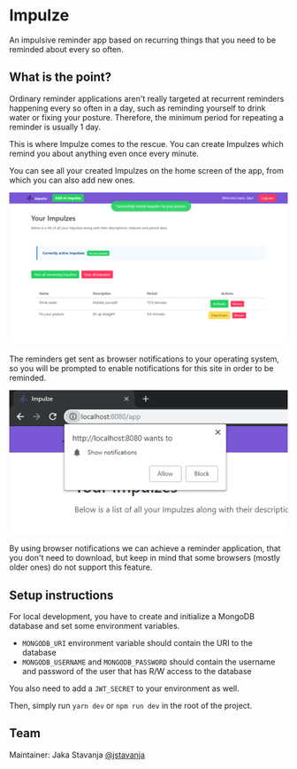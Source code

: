 # Impulze

An impulsive reminder app based on recurring things that you need to be reminded about every so often.

## What is the point?

Ordinary reminder applications aren't really targeted at recurrent reminders happening every so often in a day, such as reminding yourself to drink water
or fixing your posture. Therefore, the minimum period for repeating a reminder is usually 1 day.

This is where Impulze comes to the rescue. You can create Impulzes which remind you about anything even once every minute.

You can see all your created Impulzes on the home screen of the app, from which you can also add new ones.

![Image of the application's home page](main_screen.png)

The reminders get sent as browser notifications to your operating system, so you will be prompted to enable notifications for this site in order to be reminded.

![Image of the application's home page](allow_notifications_prompt.png)

By using browser notifications we can achieve a reminder application, that you don't need to download, but keep in mind that some browsers (mostly older ones) do not support this feature.

## Setup instructions

For local development, you have to create and initialize a MongoDB database and set some environment variables.

- `MONGODB_URI` environment variable should contain the URI to the database
- `MONGODB_USERNAME` and `MONGODB_PASSWORD` should contain the username and password of the user that has R/W access to the database

You also need to add a `JWT_SECRET` to your environment as well.

Then, simply run `yarn dev` or `npm run dev` in the root of the project.

## Team

Maintainer: Jaka Stavanja [@jstavanja](https://github.com/jstavanja)